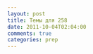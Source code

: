 ```yaml
---
layout: post
title: Темы для 258
date: 2011-10-04T02:04:00
comments: true
categories: prep
---
```


